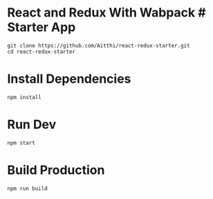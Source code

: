 # React and Redux With Wabpack # Starter App
```
git clone https://github.com/Aitthi/react-redux-starter.git
cd react-redux-starter

```
# Install Dependencies
```
npm install
```

# Run Dev
```
npm start
```

# Build Production
```
npm run build
```